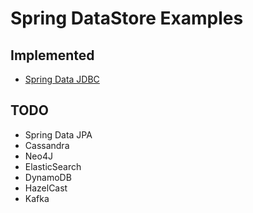 # Spring DataStore Examples

## Implemented

* [Spring Data JDBC](./spring-data-jdbc)

## TODO

* Spring Data JPA
* Cassandra
* Neo4J
* ElasticSearch
* DynamoDB
* HazelCast
* Kafka